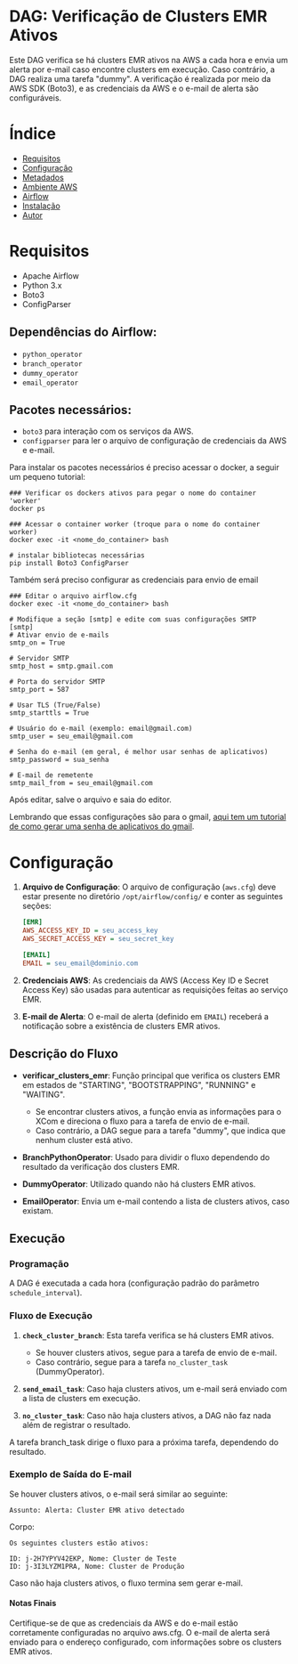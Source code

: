 # DAG: Verificação de Clusters EMR Ativos

Este DAG verifica se há clusters EMR ativos na AWS a cada hora e envia um alerta por e-mail caso encontre clusters em execução. Caso contrário, a DAG realiza uma tarefa "dummy". A verificação é realizada por meio da AWS SDK (Boto3), e as credenciais da AWS e o e-mail de alerta são configuráveis.

# Índice
- [Requisitos](#requisitos)
- [Configuração](#configuração)
- [Metadados](#metadados)
- [Ambiente AWS](#ambiente-aws)
- [Airflow](#gerenciamento-de-processos-com-airflow)
- [Instalação](#instalação-do-ambiente)
- [Autor](#autor)

# Requisitos

- Apache Airflow
- Python 3.x
- Boto3
- ConfigParser

## Dependências do Airflow:
- `python_operator`
- `branch_operator`
- `dummy_operator`
- `email_operator`

## Pacotes necessários:
- `boto3` para interação com os serviços da AWS.
- `configparser` para ler o arquivo de configuração de credenciais da AWS e e-mail.

Para instalar os pacotes necessários é preciso acessar o docker, a seguir um pequeno tutorial:

```
### Verificar os dockers ativos para pegar o nome do container 'worker'
docker ps
```

```
### Acessar o container worker (troque para o nome do container worker)
docker exec -it <nome_do_container> bash
```

```
# instalar bibliotecas necessárias
pip install Boto3 ConfigParser
```

Também será preciso configurar as credenciais para envio de email

```
### Editar o arquivo airflow.cfg
docker exec -it <nome_do_container> bash
```

```
# Modifique a seção [smtp] e edite com suas configurações SMTP
[smtp]
# Ativar envio de e-mails
smtp_on = True

# Servidor SMTP
smtp_host = smtp.gmail.com

# Porta do servidor SMTP
smtp_port = 587

# Usar TLS (True/False)
smtp_starttls = True

# Usuário do e-mail (exemplo: email@gmail.com)
smtp_user = seu_email@gmail.com

# Senha do e-mail (em geral, é melhor usar senhas de aplicativos)
smtp_password = sua_senha

# E-mail de remetente
smtp_mail_from = seu_email@gmail.com
```
Após editar, salve o arquivo e saia do editor.

Lembrando que essas configurações são para o gmail, [aqui tem um tutorial de como gerar uma senha de aplicativos do gmail](https://support.google.com/accounts/answer/185833?hl=pt-BR).


# Configuração

1. **Arquivo de Configuração**:
   O arquivo de configuração (`aws.cfg`) deve estar presente no diretório `/opt/airflow/config/` e conter as seguintes seções:

    ```ini
    [EMR]
    AWS_ACCESS_KEY_ID = seu_access_key
    AWS_SECRET_ACCESS_KEY = seu_secret_key

    [EMAIL]
    EMAIL = seu_email@dominio.com
    ```

2. **Credenciais AWS**:
   As credenciais da AWS (Access Key ID e Secret Access Key) são usadas para autenticar as requisições feitas ao serviço EMR.

3. **E-mail de Alerta**:
   O e-mail de alerta (definido em `EMAIL`) receberá a notificação sobre a existência de clusters EMR ativos.

## Descrição do Fluxo

- **verificar_clusters_emr**: Função principal que verifica os clusters EMR em estados de "STARTING", "BOOTSTRAPPING", "RUNNING" e "WAITING".
  - Se encontrar clusters ativos, a função envia as informações para o XCom e direciona o fluxo para a tarefa de envio de e-mail.
  - Caso contrário, a DAG segue para a tarefa "dummy", que indica que nenhum cluster está ativo.

- **BranchPythonOperator**: Usado para dividir o fluxo dependendo do resultado da verificação dos clusters EMR.

- **DummyOperator**: Utilizado quando não há clusters EMR ativos.

- **EmailOperator**: Envia um e-mail contendo a lista de clusters ativos, caso existam.

## Execução

### Programação

A DAG é executada a cada hora (configuração padrão do parâmetro `schedule_interval`).

### Fluxo de Execução

1. **`check_cluster_branch`**: Esta tarefa verifica se há clusters EMR ativos.
   - Se houver clusters ativos, segue para a tarefa de envio de e-mail.
   - Caso contrário, segue para a tarefa `no_cluster_task` (DummyOperator).

2. **`send_email_task`**: Caso haja clusters ativos, um e-mail será enviado com a lista de clusters em execução.

3. **`no_cluster_task`**: Caso não haja clusters ativos, a DAG não faz nada além de registrar o resultado.

A tarefa branch_task dirige o fluxo para a próxima tarefa, dependendo do resultado.

### Exemplo de Saída do E-mail

Se houver clusters ativos, o e-mail será similar ao seguinte:

```Assunto: Alerta: Cluster EMR ativo detectado```

Corpo:

    Os seguintes clusters estão ativos:

    ID: j-2H7YPYV42EKP, Nome: Cluster de Teste
    ID: j-3I3LYZM1PRA, Nome: Cluster de Produção

Caso não haja clusters ativos, o fluxo termina sem gerar e-mail.

#### Notas Finais

Certifique-se de que as credenciais da AWS e do e-mail estão corretamente configuradas no arquivo aws.cfg. O e-mail de alerta será enviado para o endereço configurado, com informações sobre os clusters EMR ativos.

